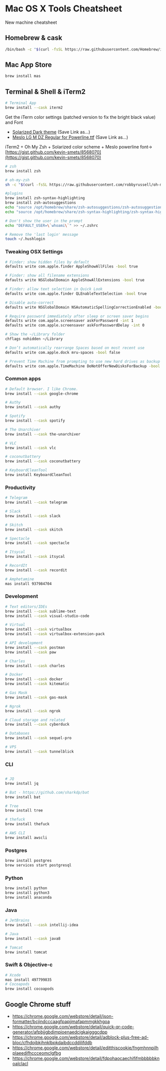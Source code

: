 # Mac OS X Tools Cheatsheet
New machine cheatsheet

## Homebrew & cask
```bash
/bin/bash -c "$(curl -fsSL https://raw.githubusercontent.com/Homebrew/install/HEAD/install.sh)"
```
## Mac App Store
```bash
brew install mas
```
## Terminal & Shell & iTerm2
```bash
# Terminal App
brew install --cask iterm2
```
Get the iTerm color settings (patched version to fix the bright black value) and Font

* [Solarized Dark theme](https://raw.githubusercontent.com/mbadolato/iTerm2-Color-Schemes/master/schemes/Solarized%20Dark%20-%20Patched.itermcolors) (Save Link as...)
* [Meslo LG M DZ Regular for Powerline.ttf](https://raw.githubusercontent.com/powerline/fonts/master/Meslo%20Dotted/Meslo%20LG%20M%20DZ%20Regular%20for%20Powerline.ttf) (Save Link as...)

iTerm2 + Oh My Zsh + Solarized color scheme + Meslo powerline font->
[https://gist.github.com/kevin-smets/8568070](https://gist.github.com/kevin-smets/8568070)

```bash
# zsh
brew install zsh

# oh-my-zsh
sh -c "$(curl -fsSL https://raw.githubusercontent.com/robbyrussell/oh-my-zsh/master/tools/install.sh)"

#plugins
brew install zsh-syntax-highlighting
brew install zsh-autosuggestions
echo "source /opt/homebrew/share/zsh-autosuggestions/zsh-autosuggestions.zsh" >> ~/.zshrc
echo "source /opt/homebrew/share/zsh-syntax-highlighting/zsh-syntax-highlighting.zsh" >> ~/.zshrc

# Don't show the user in the prompt
echo "DEFAULT_USER=\`whoami\`" >> ~/.zshrc

# Remove the 'last login' message
touch ~/.hushlogin

```
### Tweaking OSX Settings
```bash
# Finder: show hidden files by default
defaults write com.apple.finder AppleShowAllFiles -bool true

# Finder: show all filename extensions
defaults write NSGlobalDomain AppleShowAllExtensions -bool true

# Finder: allow text selection in Quick Look
defaults write com.apple.finder QLEnableTextSelection -bool true

# Disable auto-correct
defaults write NSGlobalDomain NSAutomaticSpellingCorrectionEnabled -bool false

# Require password immediately after sleep or screen saver begins
defaults write com.apple.screensaver askForPassword -int 1
defaults write com.apple.screensaver askForPasswordDelay -int 0

# Show the ~/Library folder
chflags nohidden ~/Library

# Don’t automatically rearrange Spaces based on most recent use
defaults write com.apple.dock mru-spaces -bool false

# Prevent Time Machine from prompting to use new hard drives as backup volume
defaults write com.apple.TimeMachine DoNotOfferNewDisksForBackup -bool true
```

### Common apps
```bash
# Default browser. I like Chrome.
brew install --cask google-chrome

# Authy
brew install --cask authy

# Spotify
brew install --cask spotify

# The Unarchiver
brew install --cask the-unarchiver

# VLC
brew install --cask vlc

# coconutbattery
brew install --cask coconutbattery

# KeyboardCleanTool
brew install KeyboardCleanTool
```

### Productivity
```bash
# Telegram
brew install --cask telegram

# Slack
brew install --cask slack

# Skitch
brew install --cask skitch

# Spectacle
brew install --cask spectacle

# Itsycal
brew install --cask itsycal

# RecordIt
brew install --cask recordit

# Amphetamine
mas install 937984704
```

### Development
```bash
# Text editors/IDEs
brew install --cask sublime-text
brew install --cask visual-studio-code

# Virtual
brew install --cask virtualbox
brew install --cask virtualbox-extension-pack

# API development
brew install --cask postman
brew install --cask paw

# Charles
brew install --cask charles

# Docker
brew install --cask docker
brew install --cask kitematic

# Gas Mask
brew install --cask gas-mask

# Ngrok
brew install --cask ngrok

# Cloud storage and related
brew install --cask cyberduck

# Databases
brew install --cask sequel-pro

# VPS
brew install --cask tunnelblick

```

### CLI
```bash

# JQ
brew install jq

# Bat - https://github.com/sharkdp/bat
brew install bat

# Tree
brew install tree

# thefuck
brew install thefuck

# AWS CLI
brew install awscli
```

### Postgres
```bash
brew install postgres
brew services start postgresql
```

### Python
```bash
brew install python
brew install python3
brew install anaconda
```

### Java
```bash
# JetBrains
brew install --cask intellij-idea

# Java
brew install --cask java8

# Tomcat
brew install tomcat
```

### Swift & Objective-c
```bash
# Xcode
mas install 497799835
# Cocoapods
brew install cocoapods
```

## Google Chrome stuff
- https://chrome.google.com/webstore/detail/json-formatter/bcjindcccaagfpapjjmafapmmgkkhgoa
- https://chrome.google.com/webstore/detail/quick-qr-code-generator/afpbjjgbdimpioenaedcjgkaigggcdpp
- https://chrome.google.com/webstore/detail/adblock-plus-free-ad-bloc/cfhdojbkjhnklbpkdaibdccddilifddb
- https://chrome.google.com/webstore/detail/editthiscookie/fngmhnnpilhplaeedifhccceomclgfbg
- https://chrome.google.com/webstore/detail/fdpohaocaechififmbbbbbknoalclacl
